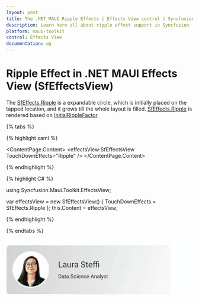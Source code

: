 ```yaml
---
layout: post
title: The .NET MAUI Ripple Effects | Effects View control | Syncfusion
description: Learn here all about ripple effect support in Syncfusion .NET MAUI Effects View (SfEffectsView) control and more.
platform: maui-toolkit
control: Effects View
documentation: ug
---
```


# Ripple Effect in .NET MAUI Effects View (SfEffectsView)

The [SfEffects.Ripple](https://help.syncfusion.com/cr/maui-toolkit/Syncfusion.Maui.Toolkit.EffectsView.SfEffects.html#Syncfusion_Maui_Toolkit_EffectsView_SfEffects_Ripple) is a expandable circle, which is initially placed on the tapped location, and it grows till the whole layout is filled. [SfEffects.Ripple](https://help.syncfusion.com/cr/maui-toolkit/Syncfusion.Maui.Toolkit.EffectsView.SfEffects.html#Syncfusion_Maui_Toolkit_EffectsView_SfEffects_Ripple) is rendered based on [InitialRippleFactor](https://help.syncfusion.com/cr/maui-toolkit/Syncfusion.Maui.Toolkit.EffectsView.SfEffectsView.html#Syncfusion_Maui_Toolkit_EffectsView_SfEffectsView_InitialRippleFactor).

{% tabs %} 

{% highlight xaml %}

<ContentPage 
   xmlns:effectsView="clr-namespace:Syncfusion.Maui.Toolkit.EffectsView;assembly=Syncfusion.Maui.Toolkit">
    <ContentPage.Content> 
	<effectsView:SfEffectsView TouchDownEffects="Ripple" /> 
	</ContentPage.Content> 
</ContentPage>

{% endhighlight %}

{% highlight C# %}

using Syncfusion.Maui.Toolkit.EffectsView;

var effectsView = new SfEffectsView()
{
    TouchDownEffects = SfEffects.Ripple
};
this.Content = effectsView;  

{% endhighlight %}

{% endtabs %}

![.net maui ripple effect](Effects_images/net_maui_ripple_effect.gif)